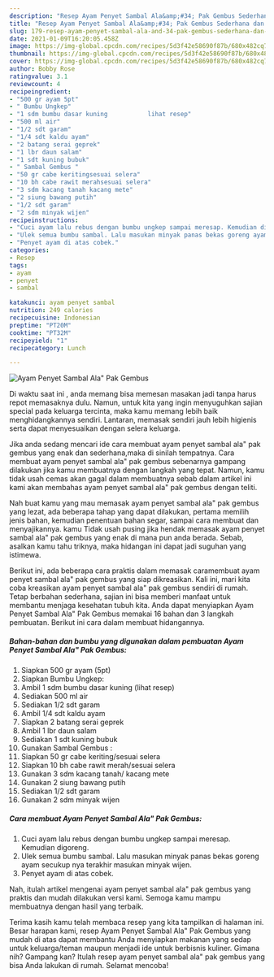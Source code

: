 ```yaml
---
description: "Resep Ayam Penyet Sambal Ala&amp;#34; Pak Gembus Sederhana dan Mudah Dibuat"
title: "Resep Ayam Penyet Sambal Ala&amp;#34; Pak Gembus Sederhana dan Mudah Dibuat"
slug: 179-resep-ayam-penyet-sambal-ala-and-34-pak-gembus-sederhana-dan-mudah-dibuat
date: 2021-01-09T16:20:05.458Z
image: https://img-global.cpcdn.com/recipes/5d3f42e58690f87b/680x482cq70/ayam-penyet-sambal-ala-pak-gembus-foto-resep-utama.jpg
thumbnail: https://img-global.cpcdn.com/recipes/5d3f42e58690f87b/680x482cq70/ayam-penyet-sambal-ala-pak-gembus-foto-resep-utama.jpg
cover: https://img-global.cpcdn.com/recipes/5d3f42e58690f87b/680x482cq70/ayam-penyet-sambal-ala-pak-gembus-foto-resep-utama.jpg
author: Bobby Rose
ratingvalue: 3.1
reviewcount: 4
recipeingredient:
- "500 gr ayam 5pt"
- " Bumbu Ungkep"
- "1 sdm bumbu dasar kuning           lihat resep"
- "500 ml air"
- "1/2 sdt garam"
- "1/4 sdt kaldu ayam"
- "2 batang serai geprek"
- "1 lbr daun salam"
- "1 sdt kuning bubuk"
- " Sambal Gembus "
- "50 gr cabe keritingsesuai selera"
- "10 bh cabe rawit merahsesuai selera"
- "3 sdm kacang tanah kacang mete"
- "2 siung bawang putih"
- "1/2 sdt garam"
- "2 sdm minyak wijen"
recipeinstructions:
- "Cuci ayam lalu rebus dengan bumbu ungkep sampai meresap. Kemudian digoreng."
- "Ulek semua bumbu sambal. Lalu masukan minyak panas bekas goreng ayam secukup nya terakhir masukan minyak wijen."
- "Penyet ayam di atas cobek."
categories:
- Resep
tags:
- ayam
- penyet
- sambal

katakunci: ayam penyet sambal 
nutrition: 249 calories
recipecuisine: Indonesian
preptime: "PT20M"
cooktime: "PT32M"
recipeyield: "1"
recipecategory: Lunch

---
```



![Ayam Penyet Sambal Ala&#34; Pak Gembus](https://img-global.cpcdn.com/recipes/5d3f42e58690f87b/680x482cq70/ayam-penyet-sambal-ala-pak-gembus-foto-resep-utama.jpg)

Di waktu  saat ini , anda memang bisa memesan masakan jadi tanpa harus repot memasaknya dulu. Namun, untuk kita yang ingin menyuguhkan sajian special pada keluarga tercinta, maka kamu memang lebih baik menghidangkannya sendiri. Lantaran, memasak sendiri jauh lebih higienis serta dapat menyesuaikan dengan selera keluarga.

Jika anda sedang mencari ide cara membuat ayam penyet sambal ala&#34; pak gembus yang enak dan sederhana,maka di sinilah tempatnya. Cara membuat ayam penyet sambal ala&#34; pak gembus  sebenarnya gampang dilakukan jika kamu membuatnya dengan langkah yang tepat. Namun, kamu tidak usah cemas akan gagal dalam membuatnya 
sebab dalam artikel ini kami akan membahas ayam penyet sambal ala&#34; pak gembus dengan teliti.  



Nah buat kamu yang mau memasak ayam penyet sambal ala&#34; pak gembus yang lezat, ada beberapa tahap yang dapat dilakukan, pertama memilih jenis bahan, kemudian penentuan bahan segar, sampai cara membuat dan menyajikannya. kamu Tidak usah pusing jika hendak memasak ayam penyet sambal ala&#34; pak gembus yang enak di mana pun anda berada. Sebab, asalkan kamu  tahu triknya, maka hidangan ini dapat jadi suguhan yang istimewa.

Berikut ini, ada beberapa cara praktis  dalam memasak caramembuat ayam penyet sambal ala&#34; pak gembus yang siap dikreasikan. Kali ini, mari kita coba kreasikan ayam penyet sambal ala&#34; pak gembus sendiri di rumah. Tetap berbahan sederhana, sajian ini bisa memberi manfaat untuk membantu menjaga kesehatan tubuh kita. Anda dapat menyiapkan Ayam Penyet Sambal Ala&#34; Pak Gembus memakai 16 bahan dan 3 langkah pembuatan. Berikut ini cara dalam membuat hidangannya.

<!--inarticleads1-->

##### Bahan-bahan dan bumbu yang digunakan dalam pembuatan Ayam Penyet Sambal Ala&#34; Pak Gembus:

1. Siapkan 500 gr ayam (5pt)
1. Siapkan  Bumbu Ungkep:
1. Ambil 1 sdm bumbu dasar kuning           (lihat resep)
1. Sediakan 500 ml air
1. Sediakan 1/2 sdt garam
1. Ambil 1/4 sdt kaldu ayam
1. Siapkan 2 batang serai geprek
1. Ambil 1 lbr daun salam
1. Sediakan 1 sdt kuning bubuk
1. Gunakan  Sambal Gembus :
1. Siapkan 50 gr cabe keriting/sesuai selera
1. Siapkan 10 bh cabe rawit merah/sesuai selera
1. Gunakan 3 sdm kacang tanah/ kacang mete
1. Gunakan 2 siung bawang putih
1. Sediakan 1/2 sdt garam
1. Gunakan 2 sdm minyak wijen




<!--inarticleads2-->

##### Cara membuat Ayam Penyet Sambal Ala&#34; Pak Gembus:

1. Cuci ayam lalu rebus dengan bumbu ungkep sampai meresap. Kemudian digoreng.
1. Ulek semua bumbu sambal. Lalu masukan minyak panas bekas goreng ayam secukup nya terakhir masukan minyak wijen.
1. Penyet ayam di atas cobek.




Nah, itulah artikel mengenai  ayam penyet sambal ala&#34; pak gembus  yang praktis dan mudah dilakukan versi kami. Semoga kamu mampu membuatnya dengan hasil yang terbaik. 

Terima kasih kamu telah membaca resep yang kita tampilkan di halaman ini. Besar harapan kami, resep  Ayam Penyet Sambal Ala&#34; Pak Gembus yang mudah di atas dapat membantu Anda menyiapkan makanan yang sedap untuk keluarga/teman maupun menjadi ide untuk berbisnis kuliner. Gimana nih? Gampang kan? Itulah resep ayam penyet sambal ala&#34; pak gembus yang bisa Anda lakukan di rumah. Selamat mencoba!

